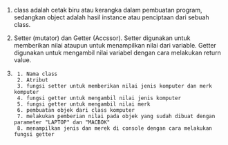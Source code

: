 1. class adalah cetak biru atau kerangka dalam pembuatan program, sedangkan object adalah hasil instance atau penciptaan dari sebuah class.
2. Setter (mutator) dan Getter (Accssor). Setter digunakan untuk memberikan nilai ataupun untuk menampilkan nilai dari variable. Getter digunakan untuk mengambil nilai variabel dengan cara melakukan return value.

3.
        1. Nama class
        2. Atribut
        3. fungsi setter untuk memberikan nilai jenis komputer dan merk komputer
        4. fungsi getter untuk mengambil nilai jenis komputer
        5. fungsi getter untuk mengambil nilai merk
        6. pembuatan objek dari class komputer
        7. melakukan pemberian nilai pada objek yang sudah dibuat dengan parameter "LAPTOP" dan "MACBOK"
        8. menampilkan jenis dan merek di console dengan cara melakukan fungsi getter


